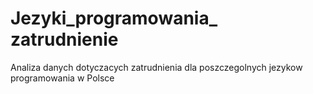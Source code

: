 # Jezyki_programowania_ zatrudnienie
 Analiza danych dotyczacych zatrudnienia dla poszczegolnych jezykow programowania w Polsce
